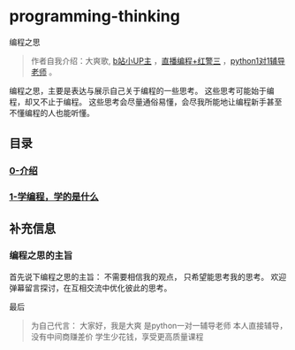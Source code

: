 # programming-thinking
编程之思

> 作者自我介绍：大爽歌, [b站小UP主](https://space.bilibili.com/149259132) ，[直播编程+红警三](https://live.bilibili.com/13337214) ，[python1对1辅导老师](https://www.bilibili.com/read/cv8288962) 。

编程之思，主要是表达与展示自己关于编程的一些思考。
这些思考可能始于编程，却又不止于编程。
这些思考会尽量通俗易懂，会尽我所能地让编程新手甚至不懂编程的人也能听懂。

## 目录
### [0-介绍](./content/0.md)
### [1-学编程，学的是什么](./content/1.md)




## 补充信息
### 编程之思的主旨
首先说下编程之思的主旨：
不需要相信我的观点，
只希望能思考我的思考。
欢迎弹幕留言探讨，在互相交流中优化彼此的思考。



最后
> 为自己代言：
> 大家好，我是大爽
> 是python一对一辅导老师
> 本人直接辅导，没有中间商赚差价
> 学生少花钱，享受更高质量课程
